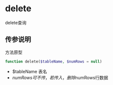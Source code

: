 # delete

delete查询


## 传参说明

方法原型
```php
function delete($tableName, $numRows = null)
```

- $tableName 表名
- $numRows  可不传，若传入，删除$numRows行数据